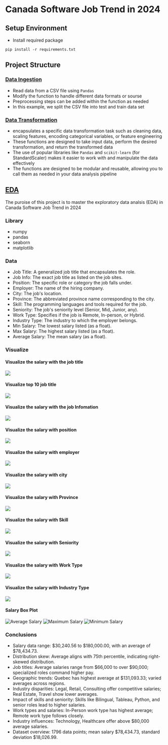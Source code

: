 # Canada Software Job Trend in 2024

## Setup Environment

- Install required package

`pip install -r requirements.txt`

## Project Structure

### [Data Ingestion](https://github.com/shadowdk3/canada_software_job_trend_in_2024/blob/master/src/components/data_ingestion.py)

- Read data from a CSV file using `Pandas`
- Modify the function to handle different data formats or sourse
- Preprocessing steps can be added within the function as needed
- In this example, we split the CSV file into test and train data set

### [Data Transformation](https://github.com/shadowdk3/canada_software_job_trend_in_2024/blob/master/src/components/data_transformation.py)

- encapsulates a specific data transformation task such as cleaning data, scaling features, encoding categorical variables, or feature engineering
- These functions are designed to take input data, perform the desired transformation, and return the transformed data
- The use of popular libraries like `Pandas` and `scikit-learn` (for StandardScaler) makes it easier to work with and manipulate the data effectively
- The functions are designed to be modular and reusable, allowing you to call them as needed in your data analysis pipeline

## [EDA](https://github.com/shadowdk3/canada_software_job_trend_in_2024/blob/master/notebook/EDA_Canada_Software_Job_Trend_2024.ipynb)

The puroise of this project is to master the exploratory data analsis (EDA) in Canada Software Job Trend in 2024

### Library

- numpy
- pandas
- seaborn
- matplotlib

### Data

- Job Title: A generalized job title that encapsulates the role.
- Job Info: The exact job title as listed on the job sites.
- Position: The specific role or category the job falls under.
- Employer: The name of the hiring company.
- City: The job's location.
- Province: The abbreviated province name corresponding to the city.
- Skill: The programming languages and tools required for the job.
- Seniority: The job's seniority level (Senior, Mid, Junior, any).
- Work Type: Specifies if the job is Remote, In-person, or Hybrid.
- Industry Type: The industry to which the employer belongs.
- Min Salary: The lowest salary listed (as a float).
- Max Salary: The highest salary listed (as a float).
- Average Salary: The mean salary (as a float).

### Visualize

#### Visualize the salary with the job title 

![](/ref/visualize_job_title.png)

#### Visualize top 10 job title 

![](/ref/top_10_job_title.png)

#### Visualize the salary with the job Infomation

![](/ref/top_10_job_info.png)

#### Visualize the salary with position

![](/ref/visualize_position.png)

#### Visualize the salary with employer

![](/ref/top_10_employer.png)

#### Visualize the salary with city

![](/ref/top_10_city.png)

#### Visualize the salary with Province

![](/ref/visualize_province.png)

#### Visualize the salary with Skill

![](/ref/top_10_skill.png)

#### Visualize the salary with Seniority

![](/ref/visualize_seniority.png)

#### Visualize the salary with Work Type

![](/ref/visualize_work_type.png)

#### Visualize the salary with Industry Type

![](/ref/visualize_industry_type.png)

#### Salary Box Plot

![Average Salary](/ref/boxplot_avg_salary.png)
![Maximum Salary](/ref/boxplot_max_salary.png)
![Minimum Salary](/ref/boxplot_min_salary.png)

### Conclusions

- Salary data range: $30,240.56 to $180,000.00, with an average of $78,434.73.
- Distribution skew: Average aligns with 75th percentile, indicating right-skewed distribution.
- Job titles: Average salaries range from $66,000 to over $90,000; specialized roles command higher pay.
- Geographic trends: Quebec has highest average at $131,093.33; varied averages across regions.
- Industry disparities: Legal, Retail, Consulting offer competitive salaries; Real Estate, Travel show lower averages.
- Impact of skills and seniority: Skills like Bilingual, Tableau, Python, and senior roles lead to higher salaries.
- Work types and salaries: In-Person work type has highest average; Remote work type follows closely.
- Industry influences: Technology, Healthcare offer above $80,000 average salaries.
- Dataset overview: 1796 data points; mean salary $78,434.73, standard deviation $18,026.99.